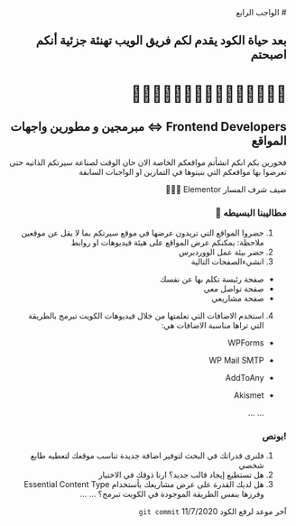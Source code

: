 <div dir="rtl">
# الواجب الرابع

## بعد حياة الكود يقدم لكم فريق الويب تهنئة جزئية أنكم اصبحتم

# 🥁🥁🥁🥁🥁🥁🥁🥁🥁🥁🥁🥁🥁🥁🥁

## Frontend Developers <=> مبرمجين و مطورين واجهات المواقع

فخورين بكم انكم انشأتم مواقعكم الخاصة
الان حان الوقت لصناعة سيرتكم الذاتيه حتى تعرضوا بها مواقعكم التي بنيتوها في التمارين او الواجبات السابقة

ضيف شرف المسار Elementor 🤴🏻👸

### مطاليبنا البسيطه 🤭

1.  حضروا المواقع التي تريدون عرضها في موقع سيرتكم بما لا يقل عن موقعين
    ملاحظة:
    يمكنكم عرض المواقع على هيئة فيديوهات او روابط
2.  حضر بيئة عمل الووردبرس
3.  انشيءالصفحات التالية

- صفحة رئيسة تكلم بها عن نفسك
- صفحة تواصل معي
- صفحة مشاريعي

4. استخدم الاضافات التي تعلمتها من خلال فيديوهات الكويت تبرمج بالطريقة التي تراها مناسبة
   الاضافات هي:

- WPForms
- WP Mail SMTP
- AddToAny
- Akismet

   ...
   ...

### !بونص

1. فلنرى قدراتك في البحث لتوفير اضافة جديدة تناسب موقعك لتعطيه طابع شخصي
2. هل تستطيع إيجاد قالب جديد؟ ارنا ذوقك في الاختيار
3. هل لديك القدرة على عرض مشاريعك بأستخدام 
Essential Content Type 
وفرزها بنفس الطريقة الموجودة في الكويت تبرمج؟
   ...
   ...

آخر موعد لرفع الكود `git commit`
11/7/2020

</div>
